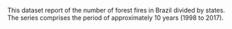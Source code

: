 This dataset report of the number of forest fires in Brazil divided by states. The series comprises the period of approximately 10 years (1998 to 2017).

